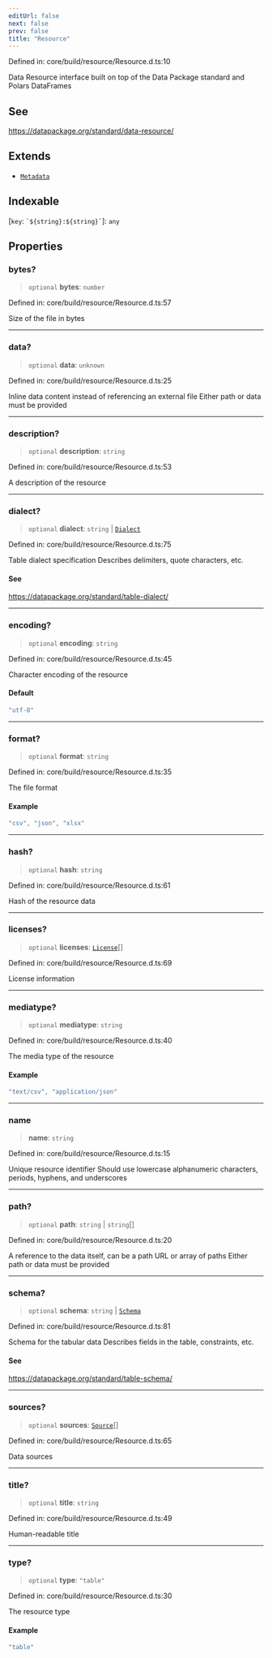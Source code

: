 ```yaml
---
editUrl: false
next: false
prev: false
title: "Resource"
---
```


Defined in: core/build/resource/Resource.d.ts:10

Data Resource interface built on top of the Data Package standard and Polars DataFrames

## See

https://datapackage.org/standard/data-resource/

## Extends

- [`Metadata`](/reference/dpkit/metadata/)

## Indexable

\[`key`: `` `${string}:${string}` ``\]: `any`

## Properties

### bytes?

> `optional` **bytes**: `number`

Defined in: core/build/resource/Resource.d.ts:57

Size of the file in bytes

***

### data?

> `optional` **data**: `unknown`

Defined in: core/build/resource/Resource.d.ts:25

Inline data content instead of referencing an external file
Either path or data must be provided

***

### description?

> `optional` **description**: `string`

Defined in: core/build/resource/Resource.d.ts:53

A description of the resource

***

### dialect?

> `optional` **dialect**: `string` \| [`Dialect`](/reference/dpkit/dialect/)

Defined in: core/build/resource/Resource.d.ts:75

Table dialect specification
Describes delimiters, quote characters, etc.

#### See

https://datapackage.org/standard/table-dialect/

***

### encoding?

> `optional` **encoding**: `string`

Defined in: core/build/resource/Resource.d.ts:45

Character encoding of the resource

#### Default

```ts
"utf-8"
```

***

### format?

> `optional` **format**: `string`

Defined in: core/build/resource/Resource.d.ts:35

The file format

#### Example

```ts
"csv", "json", "xlsx"
```

***

### hash?

> `optional` **hash**: `string`

Defined in: core/build/resource/Resource.d.ts:61

Hash of the resource data

***

### licenses?

> `optional` **licenses**: [`License`](/reference/dpkit/license/)[]

Defined in: core/build/resource/Resource.d.ts:69

License information

***

### mediatype?

> `optional` **mediatype**: `string`

Defined in: core/build/resource/Resource.d.ts:40

The media type of the resource

#### Example

```ts
"text/csv", "application/json"
```

***

### name

> **name**: `string`

Defined in: core/build/resource/Resource.d.ts:15

Unique resource identifier
Should use lowercase alphanumeric characters, periods, hyphens, and underscores

***

### path?

> `optional` **path**: `string` \| `string`[]

Defined in: core/build/resource/Resource.d.ts:20

A reference to the data itself, can be a path URL or array of paths
Either path or data must be provided

***

### schema?

> `optional` **schema**: `string` \| [`Schema`](/reference/dpkit/schema/)

Defined in: core/build/resource/Resource.d.ts:81

Schema for the tabular data
Describes fields in the table, constraints, etc.

#### See

https://datapackage.org/standard/table-schema/

***

### sources?

> `optional` **sources**: [`Source`](/reference/dpkit/source/)[]

Defined in: core/build/resource/Resource.d.ts:65

Data sources

***

### title?

> `optional` **title**: `string`

Defined in: core/build/resource/Resource.d.ts:49

Human-readable title

***

### type?

> `optional` **type**: `"table"`

Defined in: core/build/resource/Resource.d.ts:30

The resource type

#### Example

```ts
"table"
```
